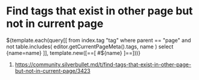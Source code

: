 # Find tags that exist in other page but not in current page

${template.each(query[[
  from index.tag "tag" 
  where parent == "page" 
    and not table.includes(
      editor.getCurrentPageMeta().tags, 
      name
    )
  select {name=name}
]], template.new([==[
#${name}
]==]))}

1. https://community.silverbullet.md/t/find-tags-that-exist-in-other-page-but-not-in-current-page/3423